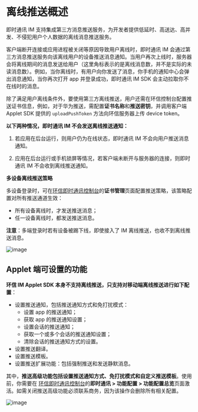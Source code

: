 # 离线推送概述

<Toc />

即时通讯 IM 支持集成第三方消息推送服务，为开发者提供低延时、高送达、高并发、不侵犯用户个人数据的离线消息推送服务。

客户端断开连接或应用进程被关闭等原因导致用户离线时，即时通讯 IM 会通过第三方消息推送服务向该离线用户的设备推送消息通知。当用户再次上线时，服务器会将离线期间的消息发送给用户（这里角标表示的是离线消息数，并不是实际的未读消息数）。例如，当你离线时，有用户向你发送了消息，你手机的通知中心会弹出消息通知，当你再次打开 app 并登录成功，即时通讯 IM SDK 会主动拉取你不在线时的消息。

除了满足用户离线条件外，要使用第三方离线推送，用户还需在环信控制台配置推送证书信息，例如，对于华为推送，需配置**证书名称**和**推送密钥**，并调用客户端 Applet SDK 提供的 `uploadPushToken` 方法向环信服务器上传 device token。

**以下两种情况，即时通讯 IM 不会发送离线推送通知：**

1. 若应用在后台运行，则用户仍为在线状态，即时通讯 IM 不会向用户推送消息通知。
   
2. 应用在后台运行或手机锁屏等情况，若客户端未断开与服务器的连接，则即时通讯 IM 不会收到离线推送通知。

**多设备离线推送策略**

多设备登录时，可在[环信即时通讯控制台](https://console.easemob.com/user/login)的**证书管理**页面配置推送策略，该策略配置对所有推送通道生效：

- 所有设备离线时，才发送推送消息；
- 任一设备离线时，都发送推送消息。

**注意**：多端登录时若有设备被踢下线，即使接入了 IM 离线推送，也收不到离线推送消息。

![image](/images/android/push/push_multidevice_policy)

## Applet 端可设置的功能

**环信 IM Applet SDK 本身不支持离线推送，只支持对移动端离线推送进行如下配置**：

- 设置推送通知，包括推送通知方式和免打扰模式：
  - 设置 app 的推送通知；
  - 获取 app 的推送通知设置；
  - 设置会话的推送通知；
  - 获取一个或多个会话的推送通知设置；
  - 清除会话的推送通知方式的设置。
- 设置推送翻译。
- 设置推送模板。
- 设置推送扩展功能：包括强制推送和发送静默消息。

其中，**推送高级功能包括设置推送通知方式、免打扰模式和自定义推送模板**。使用前，你需要在 [环信即时通讯控制台](https://console.easemob.com/user/login)的**即时通讯 > 功能配置 > 功能配置总览**页面激活。如需关闭推送高级功能必须联系商务，因为该操作会删除所有相关配置。

![image](/images/web/push_web_enable_push.png)
